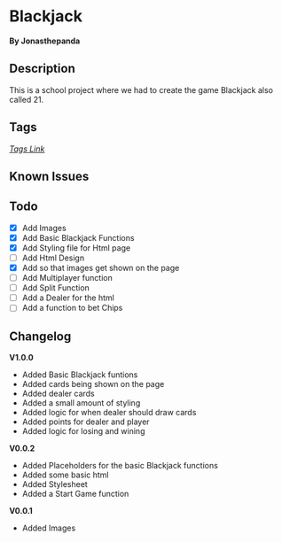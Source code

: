 # Blackjack
**By Jonasthepanda** 

## Description
This is a school project where we had to create the game Blackjack also called 21.

## Tags
*[Tags Link](https://github.com/Jonasthepanda67/Blackjack/tags)*

## Known Issues

## Todo
- [X] Add Images
- [X] Add Basic Blackjack Functions
- [X] Add Styling file for Html page
- [ ] Add Html Design
- [X] Add so that images get shown on the page
- [ ] Add Multiplayer function
- [ ] Add Split Function
- [ ] Add a Dealer for the html
- [ ] Add a function to bet Chips

## Changelog

**V1.0.0**

* Added Basic Blackjack funtions
* Added cards being shown on the page
* Added dealer cards
* Added a small amount of styling
* Added logic for when dealer should draw cards
* Added points for dealer and player
* Added logic for losing and wining

**V0.0.2**

* Added Placeholders for the basic Blackjack functions
* Added some basic html
* Added Stylesheet
* Added a Start Game function

**V0.0.1**

* Added Images